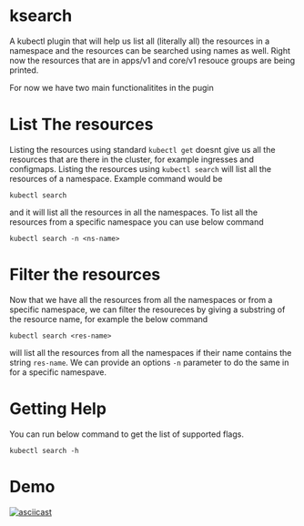 # ksearch
A kubectl plugin that will help us list all (literally all) the resources in a namespace and the resources can be searched using names as well.
Right now the resources that are in apps/v1 and core/v1 resouce groups are being printed.

For now we have two main functionalitites in the pugin

# List The resources 
Listing the resources using standard `kubectl get` doesnt give us all the resources that are there in the cluster, for example ingresses and configmaps. Listing the resources using `kubectl search` will list all the resources of a namespace. Example command would be
```
kubectl search 
```
and it will list all the resources in all the namespaces. To list all the resources from a specific namespace you can use below command
```
kubectl search -n <ns-name>
```

# Filter the resources 
Now that we have all the resources from all the namespaces or from a specific namespace, we can filter the resoureces by giving a substring of the resource name, for example the below command 
```
kubectl search <res-name>
```
will list all the resources from all the namespaces if their name contains the string `res-name`. We can provide an options `-n` parameter to do the same in for a specific namespave.

# Getting Help
You can run below command to get the list of supported flags.
```
kubectl search -h
```
# Demo
[![asciicast](https://asciinema.org/a/RDcSSrmq6m0hhsaxgIOO6nQ6D.svg)](https://asciinema.org/a/RDcSSrmq6m0hhsaxgIOO6nQ6D)